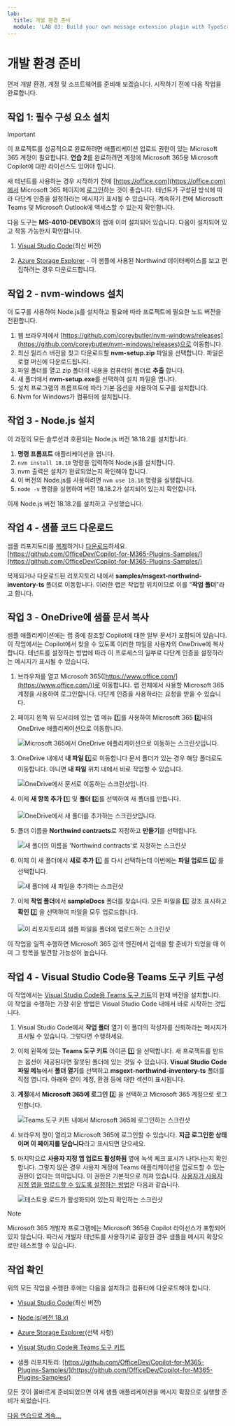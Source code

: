 ```yaml
---
lab:
  title: 개발 환경 준비
  module: 'LAB 03: Build your own message extension plugin with TypeScript (TS) for Microsoft Copilot'
---
```


# 개발 환경 준비

먼저 개발 환경, 계정 및 소프트웨어를 준비해 보겠습니다. 시작하기 전에 다음 작업을 완료합니다.

## 작업 1: 필수 구성 요소 설치

> [!IMPORTANT]
> 이 프로젝트를 성공적으로 완료하려면 애플리케이션 업로드 권한이 있는 Microsoft 365 계정이 필요합니다. **연습 2**를 완료하려면 계정에 Microsoft 365용 Microsoft Copilot에 대한 라이선스도 있어야 합니다.

새 테넌트를 사용하는 경우 시작하기 전에 [https://office.com](https://office.com)에서 Microsoft 365 페이지에 [로그인](https://office.com)하는 것이 좋습니다. 테넌트가 구성된 방식에 따라 다단계 인증을 설정하라는 메시지가 표시될 수 있습니다. 계속하기 전에 Microsoft Teams 및 Microsoft Outlook에 액세스할 수 있는지 확인합니다.

다음 도구는 **MS-4010-DEVBOX**의 랩에 이미 설치되어 있습니다. 다음이 설치되어 있고 작동 가능한지 확인합니다.

1. [Visual Studio Code](https://code.visualstudio.com/)(최신 버전)

1. [Azure Storage Explorer](https://azure.microsoft.com/products/storage/storage-explorer/) - 이 샘플에 사용된 Northwind 데이터베이스를 보고 편집하려는 경우 다운로드합니다.

## 작업 2 - nvm-windows 설치

이 도구를 사용하여 Node.js를 설치하고 필요에 따라 프로젝트에 필요한 노드 버전을 전환합니다.

1. 웹 브라우저에서 [https://github.com/coreybutler/nvm-windows/releases](https://github.com/coreybutler/nvm-windows/releases)으로 이동합니다.
2. 최신 릴리스 버전을 찾고 다운로드할 **nvm-setup.zip** 파일을 선택합니다.  파일은 로컬 머신에 다운로드됩니다.
3. 파일 폴더를 열고 zip 폴더의 내용을 컴퓨터의 폴더로 **추출** 합니다.
4. 새 폴더에서 **nvm-setup.exe**를 선택하여 설치 파일을 엽니다.
5. 설치 프로그램의 프롬프트에 따라 기본 옵션을 사용하여 도구를 설치합니다.
6. Nvm for Windows가 컴퓨터에 설치됩니다.

## 작업 3 - Node.js 설치

이 과정의 모든 솔루션과 호환되는 Node.js 버전 18.18.2를 설치합니다.

1. **명령 프롬프트** 애플리케이션을 엽니다.
2. `nvm install 18.18` 명령을 입력하여 Node.js를 설치합니다.
3. nvm 출력은 설치가 완료되었는지 확인해야 합니다.
4. 이 버전의 Node.js를 사용하려면 `nvm use 18.18` 명령을 실행합니다.
5. `node -v` 명령을 실행하여 버전 18.18.2가 설치되어 있는지 확인합니다.

이제 Node.js 버전 18.18.2를 설치하고 구성했습니다.

## 작업 4 - 샘플 코드 다운로드

샘플 리포지토리를 [복제](https://github.com/OfficeDev/Copilot-for-M365-Plugins-Samples.git)하거나 [다운로드](https://github.com/OfficeDev/Copilot-for-M365-Plugins-Samples.git)하세요. [https://github.com/OfficeDev/Copilot-for-M365-Plugins-Samples/](https://github.com/OfficeDev/Copilot-for-M365-Plugins-Samples/) 

복제되거나 다운로드된 리포지토리 내에서 **samples/msgext-northwind-inventory-ts** 폴더로 이동합니다. 이러한 랩은 작업할 위치이므로 이를 "**작업 폴더**"라고 합니다.

## 작업 3 - OneDrive에 샘플 문서 복사

샘플 애플리케이션에는 랩 중에 참조할 Copilot에 대한 일부 문서가 포함되어 있습니다. 이 작업에서는 Copilot에서 찾을 수 있도록 이러한 파일을 사용자의 OneDrive에 복사합니다. 테넌트를 설정하는 방법에 따라 이 프로세스의 일부로 다단계 인증을 설정하라는 메시지가 표시될 수 있습니다.

1. 브라우저를 열고 Microsoft 365([https://www.office.com/](https://www.office.com/))로 이동합니다. 랩 전체에서 사용할 Microsoft 365 계정을 사용하여 로그인합니다. 다단계 인증을 사용하라는 요청을 받을 수 있습니다.

1. 페이지 왼쪽 위 모서리에 있는 앱 메뉴 1️⃣를 사용하여 Microsoft 365 2️⃣내의 OneDrive 애플리케이션으로 이동합니다.

    ![Microsoft 365에서 OneDrive 애플리케이션으로 이동하는 스크린샷입니다.](../media/1-02-copy-sample-files-01.png)

1. OneDrive 내에서 **내 파일** 1️⃣로 이동합니다 문서 폴더가 있는 경우 해당 폴더로도 이동합니다. 아니면 **내 파일** 위치 내에서 바로 작업할 수 있습니다.

    ![OneDrive에서 문서로 이동하는 스크린샷입니다.](../media/1-02-copy-sample-files-02.png)

1. 이제 **새 항목 추가** 1️⃣ 및 **폴더** 2️⃣를 선택하여 새 폴더를 만듭니다.

    ![OneDrive에서 새 폴더를 추가하는 스크린샷입니다.](../media/1-02-copy-sample-files-03.png)

1. 폴더 이름을 **Northwind contracts**로 지정하고 **만들기**를 선택합니다.

    ![새 폴더의 이름을 'Northwind contracts'로 지정하는 스크린샷](../media/1-02-copy-sample-files-03-b.png)

1. 이제 이 새 폴더에서 **새로 추가** 1️⃣ 를 다시 선택하는데 이번에는 **파일 업로드** 2️⃣ 를 선택합니다.

    ![새 폴더에 새 파일을 추가하는 스크린샷](../media/1-02-copy-sample-files-04.png)

1. 이제 **작업 폴더**에서 **sampleDocs** 폴더를 찾습니다. 모든 파일을 1️⃣ 강조 표시하고 **확인** 2️⃣ 을 선택하여 파일을 모두 업로드합니다.

    ![이 리포지토리의 샘플 파일을 폴더에 업로드하는 스크린샷](../media/1-02-copy-sample-files-05.png)

이 작업을 일찍 수행하면 Microsoft 365 검색 엔진에서 검색을 할 준비가 되었을 때 이미 그 항목을 발견할 가능성이 높습니다.

## 작업 4 - Visual Studio Code용 Teams 도구 키트 구성

이 작업에서는 [Visual Studio Code용 Teams 도구 키트](https://learn.microsoft.com/microsoftteams/platform/toolkit/teams-toolkit-fundamentals?pivots=visual-studio-code-v5)의 현재 버전을 설치합니다. 이 작업을 수행하는 가장 쉬운 방법은 Visual Studio Code 내에서 바로 시작하는 것입니다.

1. Visual Studio Code에서 **작업 폴더** 열기 이 폴더의 작성자를 신뢰하라는 메시지가 표시될 수 있습니다. 그렇다면 수행하세요.

1. 이제 왼쪽에 있는 **Teams 도구 키트** 아이콘 1️⃣ 을 선택합니다. 새 프로젝트를 만드는 옵션이 제공된다면 잘못된 폴더에 있는 것일 수 있습니다. **Visual Studio Code 파일 메뉴**에서 **폴더 열기**를 선택하고 **msgext-northwind-inventory-ts** 폴더를 직접 엽니다. 아래와 같이 계정, 환경 등에 대한 섹션이 표시됩니다.

1. **계정**에서 **Microsoft 365에 로그인** 2️⃣ 을 선택하고 Microsoft 365 계정으로 로그인합니다.

    ![Teams 도구 키트 내에서 Microsoft 365에 로그인하는 스크린샷](../media/1-04-setup-teams-toolkit-01.png)

1. 브라우저 창이 열리고 Microsoft 365에 로그인할 수 있습니다. **지금 로그인한 상태이며 이 페이지를 닫습니다**라고 표시되면 닫으세요.

1. 마지막으로 **사용자 지정 앱 업로드 활성화됨** 옆에 녹색 체크 표시가 나타나는지 확인합니다. 그렇지 않은 경우 사용자 계정에 Teams 애플리케이션을 업로드할 수 있는 권한이 없다는 의미입니다. 이 권한은 기본적으로 꺼져 있습니다. [사용자가 사용자 지정 앱을 업로드할 수 있도록 설정하는 방법](https://learn.microsoft.com/microsoftteams/teams-custom-app-policies-and-settings#allow-users-to-upload-custom-apps)은 다음과 같습니다.

    ![테스트용 로드가 활성화되어 있는지 확인하는 스크린샷](../media/1-04-setup-teams-toolkit-03.png)

> [!NOTE]
> Microsoft 365 개발자 프로그램에는 Microsoft 365용 Copilot 라이선스가 포함되어 있지 않습니다. 따라서 개발자 테넌트를 사용하기로 결정한 경우 샘플을 메시지 확장으로만 테스트할 수 있습니다.

## 작업 확인

위의 모든 작업을 수행한 후에는 다음을 설치하고 컴퓨터에 다운로드해야 합니다.

- [Visual Studio Code](https://code.visualstudio.com/)(최신 버전)

- [Node.js(버전 18.x)](https://nodejs.org/download/release/v18.18.2/)

- [Azure Storage Explorer](https://azure.microsoft.com/products/storage/storage-explorer/)(선택 사항)

- [Visual Studio Code용 Teams 도구 키트](https://learn.microsoft.com/microsoftteams/platform/toolkit/teams-toolkit-fundamentals?pivots=visual-studio-code-v5)

- 샘플 리포지토리: [https://github.com/OfficeDev/Copilot-for-M365-Plugins-Samples/](https://github.com/OfficeDev/Copilot-for-M365-Plugins-Samples/)

모든 것이 올바르게 준비되었으면 이제 샘플 애플리케이션을 메시지 확장으로 실행할 준비가 되었습니다. 

[ 다음 연습으로 계속... ](./3-exercise-1-run-message-extension.md) 